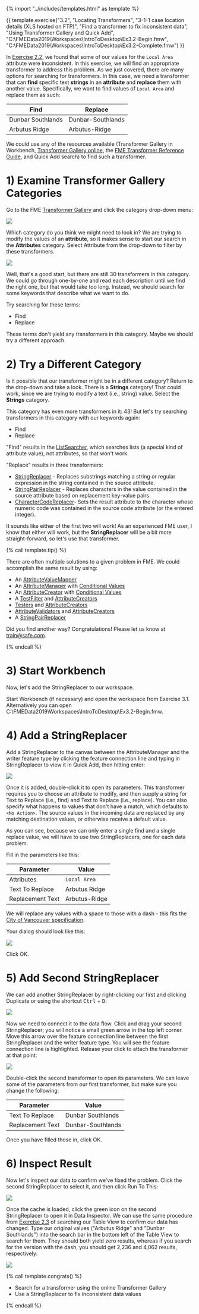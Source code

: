 {% import "../includes/templates.html" as template %}

{{ template.exercise("3.2",
               "Locating Transformers",
               "3-1-1 case location details (XLS hosted on FTP)",
               "Find a transformer to fix inconsistent data",
               "Using Transformer Gallery and Quick Add",
               "C:\\FMEData2019\\Workspaces\\IntroToDesktop\\Ex3.2-Begin.fmw",
               "C:\\FMEData2019\\Workspaces\\IntroToDesktop\\Ex3.2-Complete.fmw")
}}

In [Exercise 2.2](..\2.translations\2.05.ex2.2.md), we found that some of our values for the `Local Area` attribute were inconsistent. In this exercise, we will find an appropriate transformer to address this problem. As we just covered, there are many options for searching for transformers. In this case, we need a transformer that can **find** specific text **strings** in an **attribute** and **replace** them with another value. Specifically, we want to find values of `Local Area` and replace them as such:

|Find|Replace|
|-|-|
|Dunbar Southlands|Dunbar-Southlands|
|Arbutus Ridge|Arbutus-Ridge|

We could use any of the resources available (Transformer Gallery in Workbench, [Transformer Gallery online](https://www.safe.com/transformers/), the [FME Transformer Reference Guide](http://cdn.safe.com/resources/fme/FME-Transformer-Reference-Guide.pdf), and Quick Add search) to find such a transformer.

# 1) Examine Transformer Gallery Categories

Go to the FME [Transformer Gallery](https://www.safe.com/transformers/#/) and click the category drop-down menu:

![](.\Images\transformer-gallery-categories.png)

Which category do you think we might need to look in? We are trying to modify the values of an **attribute**, so it makes sense to start our search in the **Attributes** category. Select Attribute from the drop-down to filter by these transformers.

![](.\Images\transformer-gallery-attributes.png)

Well, that's a good start, but there are still 30 transformers in this category. We could go through one-by-one and read each description until we find the right one, but that would take too long. Instead, we should search for some keywords that describe what we want to do.

Try searching for these terms:

- Find
- Replace

These terms don't yield any transformers in this category. Maybe we should try a different approach.

# 2) Try a Different Category

Is it possible that our transformer might be in a different category? Return to the drop-down and take a look. There is a **Strings** category! That could work, since we are trying to modify a text (i.e., string) value. Select the **Strings** category.

This category has even more transformers in it: 43! But let's try searching transformers in this category with our keywords again:

- Find
- Replace

"Find" results in the [ListSearcher](http://docs.safe.com/fme/2019.0/html/FME_Desktop_Documentation/FME_Transformers/Transformers/listsearcher.htm), which searches lists (a special kind of attribute value), not attributes, so that won't work.

"Replace" results in three transformers:

- [StringReplacer](http://docs.safe.com/fme/2019.0/html/FME_Desktop_Documentation/FME_Transformers/Transformers/stringreplacer.htm) - Replaces substrings matching a string or regular expression in the string contained in the source attribute.
- [StringPairReplacer](http://docs.safe.com/fme/2019.0/html/FME_Desktop_Documentation/FME_Transformers/Transformers/stringpairreplacer.htm) - Replaces characters in the value contained in the source attribute based on replacement key-value pairs.
- [CharacterCodeReplacer](https://www.safe.com/transformers/character-code-replacer/)- Sets the result attribute to the character whose numeric code was contained in the source code attribute (or the entered integer).

It sounds like either of the first two will work! As an experienced FME user, I know that either will work, but the **StringReplacer** will be a bit more straight-forward, so let's use that transformer.

{% call template.tip() %}

<p>There are often multiple solutions to a given problem in FME. We could accomplish the same result by using:</p>
<ul>
  <li>An <a href="https://docs.safe.com/fme/html/FME_Desktop_Documentation/FME_Transformers/Transformers/attributevaluemapper.htm" target="_blank">AttributeValueMapper</a></li>
  <li>An <a href="https://docs.safe.com/fme/html/FME_Desktop_Documentation/FME_Transformers/Transformers/attributemanager.htm" target="_blank">AttributeManager</a> with <a href="https://docs.safe.com/fme/html/FME_Desktop_Documentation/FME_Workbench/!Transformer_Parameters/Parameter_Condition_Definition_Dialog.htm" target="_blank">Conditional Values</a></li>
  <li>An <a href="https://docs.safe.com/fme/html/FME_Desktop_Documentation/FME_Transformers/Transformers/attributecreator.htm" target="_blank">AttributeCreator</a> with <a href="https://docs.safe.com/fme/html/FME_Desktop_Documentation/FME_Workbench/!Transformer_Parameters/Parameter_Condition_Definition_Dialog.htm" target="_blank">Conditional Values</a></li>
  <li>A <a href="https://docs.safe.com/fme/html/FME_Desktop_Documentation/FME_Transformers/Transformers/testfilter.htm" target="_blank">TestFilter</a> and <a href="https://docs.safe.com/fme/html/FME_Desktop_Documentation/FME_Transformers/Transformers/attributecreator.htm" target="_blank">AttributeCreators</a></li>
  <li><a href="https://docs.safe.com/fme/html/FME_Desktop_Documentation/FME_Transformers/Transformers/tester.htm" target="_blank">Testers</a> and <a href="https://docs.safe.com/fme/html/FME_Desktop_Documentation/FME_Transformers/Transformers/attributecreator.htm" target="_blank">AttributeCreators</a></li>
  <li><a href="http://docs.safe.com/fme/html/FME_Desktop_Documentation/FME_Transformers/Transformers/attributevalidator.htm" target="_blank">AttributeValidators</a> and <a href="https://docs.safe.com/fme/html/FME_Desktop_Documentation/FME_Transformers/Transformers/attributecreator.htm" target="_blank">AttributeCreators</a></li>
  <li>A <a href="https://docs.safe.com/fme/html/FME_Desktop_Documentation/FME_Transformers/Transformers/stringpairreplacer.htm" target="_blank">StringPairReplacer</a></li>
</ul>
<p>Did you find another way? Congratulations! Please let us know at <a href="mailto:train@safe.com" target="_blank">train@safe.com</a>.</p>

{% endcall %}

# 3) Start Workbench

Now, let's add the StringReplacer to our workspace.

Start Workbench (if necessary) and open the workspace from Exercise 3.1. Alternatively you can open C:\\FMEData2019\\Workspaces\\IntroToDesktop\\Ex3.2-Begin.fmw.

# 4) Add a StringReplacer

Add a StringReplacer to the canvas between the AttributeManager and the writer feature type by clicking the feature connection line and typing in StringReplacer to view it in Quick Add, then hitting enter:

![](.\Images\string-replacer.png)

Once it is added, double-click it to open its parameters. This transformer requires you to choose an attribute to modify, and then supply a string for Text to Replace (i.e., find) and Text to Replace (i.e., replace). You can also specify what happens to values that don't have a match, which defaults to `<No Action>`. The source values in the incoming data are replaced by any matching destination values, or otherwise receive a default value.

As you can see, because we can only enter a single find and a single replace value, we will have to use two StringReplacers, one for each data problem.

Fill in the parameters like this:

|Parameter|Value|
|-|-|
|Attributes|`Local Area`|
|Text To Replace|Arbutus Ridge|
|Replacement Text|Arbutus-Ridge|

We will replace any values with a space to those with a dash - this fits the [City of Vancouver specification](https://data.vancouver.ca/datacatalogue/localAreaBoundary.htm).

Your dialog should look like this:

![](.\Images\string-replacer-parameters.png)

Click OK.

# 5) Add Second StringReplacer

We can add another StringReplacer by right-clicking our first and clicking Duplicate or using the shortcut <kbd>Ctrl</kbd> + <kbd>D</kbd>:

![](.\Images\duplicate.png)

Now we need to connect it to the data flow. Click and drag your second StringReplacer; you will notice a small green arrow in the top left corner. Move this arrow over the feature connection line between the first StringReplacer and the writer feature type. You will see the feature connection line is highlighted. Release your click to attach the transformer at that point:

![](.\Images\click-and-drag.png)

Double-click the second transformer to open its parameters. We can leave some of the parameters from our first transformer, but make sure you change the following:

|Parameter|Value|
|-|-|
|Text To Replace|Dunbar Southlands|
|Replacement Text|Dunbar-Southlands|

Once you have filled those in, click OK.

# 6) Inspect Result

Now let's inspect our data to confirm we've fixed the problem. Click the second StringReplacer to select it, and then click Run To This:

![](.\Images\string-replacer-run-to-this.png)

Once the cache is loaded, click the green icon on the second StringReplacer to open it in Data Inspector. We can use the same procedure from [Exercise 2.3](..\2.translations\2.07.ex2.3.md) of searching our Table View to confirm our data has changed. Type our original values ("Arbutus Ridge" and "Dunbar Southlands") into the search bar in the bottom left of the Table View to search for them. They should both yield zero results, whereas if you search for the version with the dash, you should get 2,236 and 4,062 results, respectively:

![](.\Images\search.png)

{% call template.congrats() %}

<ul>
  <li>Search for a transformer using the online Transformer Gallery</li>
  <li>Use a StringReplacer to fix inconsistent data values</li>
</ul>

{% endcall %}
